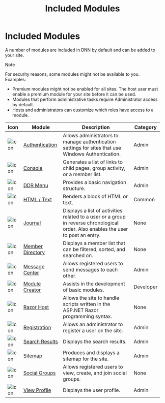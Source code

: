 ﻿---
uid: included-modules
locale: en
title: Included Modules
dnnversion: 09.02.00
related-topics: creating-content-with-modules,creation-modules,social-modules,general-content-modules,search-modules
---


# Included Modules

A number of modules are included in DNN by default and can be added to your site.

> [!NOTE]
> For security reasons, some modules might not be available to you. Examples:
> <br />
> *   Premium modules might not be enabled for all sites. The host user must enable a premium module for your site before it can be used.
> *   Modules that perform administrative tasks require Administrator access by default.
> *   Hosts and administrators can customize which roles have access to a module.


| Icon                                             | Module                                             | Description                                                                                                                                                                                                               | Category    |
| ------------------------------------------------ | -------------------------------------------------- | ------------------------------------------------------------------------------------------------------------------------------------------------------------------------------------------------------------------------- | ----------- |
| ![icon](/images/ico-module-authentication.png)   | [Authentication](xref:module-authentication)       | Allows administrators to manage authentication settings for sites that use Windows Authentication.                                                                                                                        | Admin       |
| ![icon](/images/ico-module-console.png)          | [Console](xref:module-console)                     | Generates a list of links to child pages, group activity, or a member list.                                                                                                                                               | Admin       |
| ![icon](/images/ico-module-ddrmenu.png)          | [DDR Menu](xref:module-ddr-menu)                   | Provides a basic navigation structure.                                                                                                                                                                                    | Admin       |
| ![icon](/images/ico-module-html.png)             | [HTML / Text](xref:module-html-text)               | Renders a block of HTML or text.                                                                                                                                                                                          | Common      |
| ![icon](/images/ico-module-journal.png)          | [Journal](xref:module-journal)                     | Displays a list of activities related to a user or a group in reverse chronological order. Also enables the user to post an entry.                                                                                        | None        |
| ![icon](/images/ico-module-memberdirectory.png)  | [Member Directory](xref:module-member-directory)   | Displays a member list that can be filtered, sorted, and searched on.                                                                                                                                                     | None        |
| ![icon](/images/ico-module-messagecenter.png)    | [Message Center](xref:module-message-center)       | Allows registered users to send messages to each other.                                                                                                                                                                   | Admin       |
| ![icon](/images/ico-module-modulecreator.png)    | [Module Creator](xref:module-module-creator)       | Assists in the development of basic modules.                                                                                                                                                                              | Developer   |
| ![icon](/images/ico-module-razorhost.png)        | [Razor Host](xref:module-razor-host)               | Allows the site to handle scripts written in the ASP.NET Razor programming syntax.                                                                                                                                        | None        |
| ![icon](/images/ico-module-registration.png)     | [Registration](xref:module-registration)           | Allows an administrator to register a user on the site.                                                                                                                                                                   | Admin       |
| ![icon](/images/ico-module-searchresults.png)    | [Search Results](xref:module-search-results)       | Displays the search results.                                                                                                                                                                                              | Admin       |
| ![icon](/images/ico-module-sitemap.png)          | [Sitemap](xref:module-sitemap)                     | Produces and displays a sitemap for the site.                                                                                                                                                                             | Admin       |
| ![icon](/images/ico-module-socialgroups.png)     | [Social Groups](xref:module-social-groups)         | Allows registered users to view, create, and join social groups.                                                                                                                                                          | None        |
| ![icon](/images/ico-module-viewprofile.png)      | [View Profile](xref:module-view-profile)           | Displays the user profile.                                                                                                                                                                                                | Admin       |


